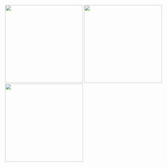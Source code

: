 <img src = "https://github.com/sumere02/FlutterQuizApp/assets/98668083/edd21ac5-f630-489b-86b1-15d4915b9e7c" width = "250"> <img src = "https://github.com/sumere02/FlutterQuizApp/assets/98668083/e7ab79d6-1186-4cd3-bbd0-7222e93af454" width = "250"> <img src = "https://github.com/sumere02/FlutterQuizApp/assets/98668083/c64f17c1-e8c9-44d9-b734-0b6a8aa38a2d" width = "250">

